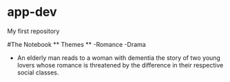 # app-dev
My first repository

#The Notebook
** Themes **
-Romance
-Drama
* An elderly man reads to a woman with dementia the story of two young lovers whose romance is threatened by the difference in their respective social classes.

